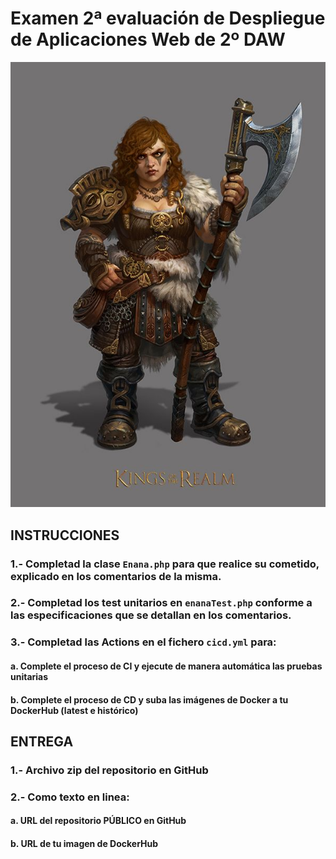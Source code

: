 # Examen 2ª evaluación de Despliegue de Aplicaciones Web de 2º DAW

![This is an image](/enana.jpg)

## INSTRUCCIONES
### 1.- Completad la clase `Enana.php` para que realice su cometido, explicado en los comentarios de la misma.
### 2.- Completad los test unitarios en `enanaTest.php` conforme a las especificaciones que se detallan en los comentarios.
### 3.- Completad las Actions en el fichero `cicd.yml` para:
####    a. Complete el proceso de CI y ejecute de manera automática las pruebas unitarias
####    b. Complete el proceso de CD y suba las imágenes de Docker a tu DockerHub (latest e histórico)


## ENTREGA
### 1.- Archivo **zip** del repositorio en GitHub
### 2.- Como texto en linea:
####    a. **URL** del repositorio **PÚBLICO** en GitHub
####    b. **URL** de tu imagen de DockerHub